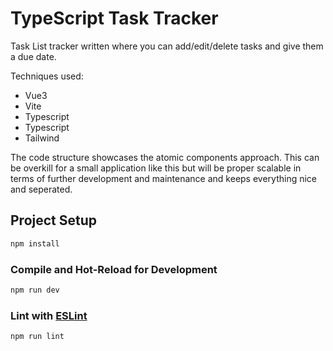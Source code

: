 # TypeScript Task Tracker

Task List tracker written where you can add/edit/delete tasks and give them a due date.

Techniques used:
- Vue3
- Vite
- Typescript
- Typescript
- Tailwind

The code structure showcases the atomic components approach. This can be overkill for a small application like this but 
will be proper scalable in terms of further development and maintenance and keeps everything nice and seperated.

## Project Setup

```sh
npm install
```

### Compile and Hot-Reload for Development

```sh
npm run dev
```

### Lint with [ESLint](https://eslint.org/)

```sh
npm run lint
```
